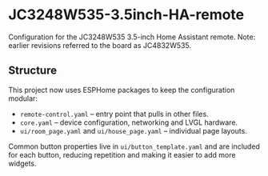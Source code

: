 # JC3248W535-3.5inch-HA-remote
Configuration for the JC3248W535 3.5-inch Home Assistant remote.
Note: earlier revisions referred to the board as JC4832W535.

## Structure

This project now uses ESPHome packages to keep the configuration modular:

- `remote-control.yaml` – entry point that pulls in other files.
- `core.yaml` – device configuration, networking and LVGL hardware.
- `ui/room_page.yaml` and `ui/house_page.yaml` – individual page layouts.

Common button properties live in `ui/button_template.yaml` and are included for each
button, reducing repetition and making it easier to add more widgets.
